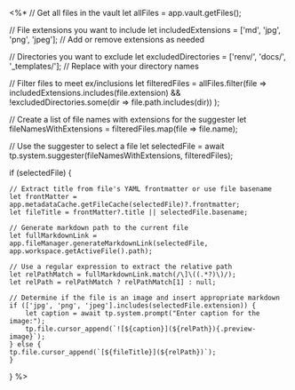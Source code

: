 <%*
// Get all files in the vault
let allFiles = app.vault.getFiles();

// File extensions you want to include
let includedExtensions = ['md', 'jpg', 'png', 'jpeg']; // Add or remove extensions as needed

// Directories you want to exclude
let excludedDirectories = ['renv/', 'docs/', '_templates/']; // Replace with your directory names

// Filter files to meet ex/inclusions
let filteredFiles = allFiles.filter(file => includedExtensions.includes(file.extension) && !excludedDirectories.some(dir => file.path.includes(dir))
);

// Create a list of file names with extensions for the suggester
let fileNamesWithExtensions = filteredFiles.map(file => file.name);

// Use the suggester to select a file
let selectedFile = await tp.system.suggester(fileNamesWithExtensions, filteredFiles);


if (selectedFile) {

    // Extract title from file's YAML frontmatter or use file basename
    let frontMatter = app.metadataCache.getFileCache(selectedFile)?.frontmatter;
    let fileTitle = frontMatter?.title || selectedFile.basename;

    // Generate markdown path to the current file
    let fullMarkdownLink = app.fileManager.generateMarkdownLink(selectedFile, app.workspace.getActiveFile().path);
    
    // Use a regular expression to extract the relative path
    let relPathMatch = fullMarkdownLink.match(/\]\((.*?)\)/);
    let relPath = relPathMatch ? relPathMatch[1] : null;

    // Determine if the file is an image and insert appropriate markdown
    if (['jpg', 'png', 'jpeg'].includes(selectedFile.extension)) {
        let caption = await tp.system.prompt("Enter caption for the image:");
        tp.file.cursor_append(`![${caption}](${relPath}){.preview-image}`);
    } else {
    tp.file.cursor_append(`[${fileTitle}](${relPath})`);
    }
}
%>

